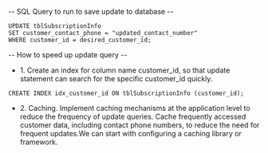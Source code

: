 -- SQL Query to run to save update to database --
```
UPDATE tblSubscriptionInfo
SET customer_contact_phone = "updated_contact_number"
WHERE customer_id = desired_customer_id;
```

-- How to speed up update query --
- 1\. Create an index for column name customer_id, so that update statement can search for the specific customer_id quickly. 
```
CREATE INDEX idx_customer_id ON tblSubscriptionInfo (customer_id);
```

- 2\. Caching. Implement caching mechanisms at the application level to reduce the frequency of update queries. Cache frequently accessed customer data, including contact phone numbers, to reduce the need for frequent updates.We can start with configuring a caching library or framework. 

